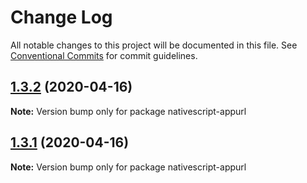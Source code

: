 # Change Log

All notable changes to this project will be documented in this file.
See [Conventional Commits](https://conventionalcommits.org) for commit guidelines.

## [1.3.2](https://github.com/farfromrefug/nativescript-appurl/compare/v1.3.1...v1.3.2) (2020-04-16)

**Note:** Version bump only for package nativescript-appurl





## [1.3.1](https://github.com/farfromrefug/nativescript-appurl/compare/v1.3.0...v1.3.1) (2020-04-16)

**Note:** Version bump only for package nativescript-appurl
